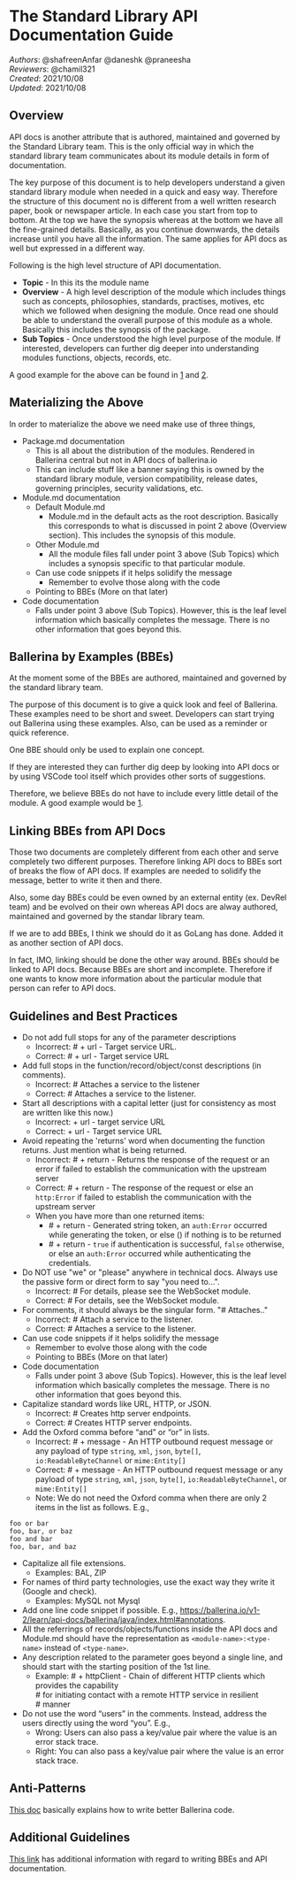# The Standard Library API Documentation Guide

_Authors_: @shafreenAnfar @daneshk @praneesha  
_Reviewers_: @chamil321  
_Created_: 2021/10/08  
_Updated_: 2021/10/08

## Overview

API docs is another attribute that is authored, maintained and governed by the Standard Library team. This is the only official way in which the standard library team communicates about its module details in form of documentation. 

The key purpose of this document is to help developers understand a given standard library module when needed in a quick and easy way. Therefore the structure of this document no is different from a well written research paper, book or newspaper article. In each case you start from top to bottom. At the top we have the synopsis whereas at the bottom we have all the fine-grained details. Basically, as you continue downwards, the details increase until you have all the information. The same applies for API docs as well but expressed in a different way.

Following is the high level structure of API documentation.

- **Topic** - In this its the module name
- **Overview** - A high level description of the module which includes things such as concepts, philosophies, standards, practises, motives, etc which we followed when designing the module. Once read one should be able to understand the overall purpose of this module as a whole. Basically this includes the synopsis of the package. 
- **Sub Topics** - Once understood the high level purpose of the module. If interested,  developers can further dig deeper into understanding modules functions, objects, records, etc.

A good example for the above can be found in [1](https://pkg.go.dev/regexp#example_) and [2](https://docs.oracle.com/javase/7/docs/api/).

## Materializing the Above

In order to materialize the above we need make use of three things,

-  Package.md documentation 
   -  This is all about the distribution of the modules. Rendered in Ballerina central but not in API docs of ballerina.io 
   -  This can include stuff like a banner saying this is owned by the standard library module, version compatibility, release dates, governing principles, security validations, etc.
- Module.md documentation 
   -  Default Module.md 
       - Module.md in the default acts as the root description. Basically this corresponds to what is discussed in point 2 above (Overview section). This includes the synopsis of this module. 
   -  Other Module.md 
      -  All the module files fall under point 3 above (Sub Topics) which includes a synopsis specific to that particular module.
   - Can use code snippets if it helps solidify the message
       - Remember to evolve those along with the code
   -  Pointing to BBEs  (More on that later)
- Code documentation 
   -  Falls under point 3 above (Sub Topics). However, this is the leaf level information which basically completes the message. There is no other information that goes beyond this.



## Ballerina by Examples (BBEs)

At the moment some of the BBEs are authored, maintained and governed by the standard library team.

The purpose of this document is to give a quick look and feel of Ballerina. These examples need to be short and sweet. Developers can start trying out Ballerina using these examples. Also, can be used as a reminder or quick reference.

One BBE should only be used to explain one concept.

If they are interested they can further dig deep by looking into API docs or by using VSCode tool itself which provides other sorts of suggestions.

Therefore, we believe BBEs do not have to include every little detail of the module. A good example would be [1](https://ballerina.io/learn/by-example/udp-client.html). 

## Linking BBEs from API Docs

Those two documents are completely different from each other and serve completely two different purposes. Therefore linking API docs to BBEs sort of breaks the flow of API docs. 
If examples are needed to solidify the message, better to write it then and there.

Also, some day BBEs could be even owned by an external entity (ex. DevRel team) and be evolved on their own whereas API docs are alway authored, maintained and governed by the standar library team.

If we are to add BBEs, I think we should do it as GoLang has done. Added it as another section of API docs.

In fact, IMO, linking should be done the other way around. BBEs should be linked to API docs. Because BBEs are short and incomplete. Therefore if one wants to know more information about the particular module that person can refer to API docs.  

## Guidelines and Best Practices
- Do not add full stops for any of the parameter descriptions
  - Incorrect: # + url - Target service URL.
  - Correct:   # + url - Target service URL
- Add full stops in the function/record/object/const descriptions (in comments).
  -  Incorrect: # Attaches a service to the listener
  -  Correct:   # Attaches a service to the listener.
- Start all descriptions  with a capital letter (just for consistency as most are written like this now.)
  -  Incorrect: + url - target service URL
  -  Correct:   + url - Target service URL
-  Avoid repeating the 'returns' word when documenting the function returns. Just mention what is being returned.
    -  Incorrect:   \# + return - Returns the response of the request or an error if failed to establish the communication with the upstream server 
    -  Correct:   # + return - The response of the request or else an `http:Error` if failed to establish the communication with the upstream server
   -  When you have more than one returned items:
      -  \# + return - Generated string token,  an `auth:Error` occurred while generating the token, or else () if nothing is to be returned
      -  \# + return - `true` if authentication is successful, `false` otherwise, or else an `auth:Error` occurred while authenticating the credentials.
-  Do NOT use "we" or "please" anywhere in technical docs. Always use the passive form or direct form to say "you need to...".
   -  Incorrect: # For details, please see the WebSocket module.
   -  Correct:   # For details, see the WebSocket module.
-  For comments, it should always be the singular form. "# Attaches.."
   -  Incorrect: # Attach a service to the listener.
   -  Correct:   # Attaches a service to the listener.
-  Can use code snippets if it helps solidify the message
    - Remember to evolve those along with the code
    - Pointing to BBEs  (More on that later)
- Code documentation 
   -  Falls under point 3 above (Sub Topics). However, this is the leaf level information which basically completes the message. There is no other information that goes beyond this.
-  Capitalize standard words like URL, HTTP, or JSON.
   -  Incorrect: # Creates http server endpoints.
   -  Correct:   # Creates HTTP server endpoints.
-  Add the Oxford comma before “and” or “or” in lists.
   -  Incorrect: # + message - An HTTP outbound request message or any payload of type `string`, `xml`, `json`, `byte[]`, `io:ReadableByteChannel` or `mime:Entity[]`
   -  Correct: # + message - An HTTP outbound request message or any payload of type `string`, `xml`, `json`, `byte[]`, `io:ReadableByteChannel`, or `mime:Entity[]`
   -  Note: We do not need the Oxford comma when there are only 2 items in the list as follows. E.g.,

```
foo or bar
foo, bar, or baz
foo and bar
foo, bar, and baz
```
-  Capitalize all file extensions.
   -  Examples: BAL, ZIP
-  For names of third party technologies, use the exact way they write it (Google and check). 
   -  Examples: MySQL not Mysql 
-  Add one line code snippet if possible. E.g., https://ballerina.io/v1-2/learn/api-docs/ballerina/java/index.html#annotations.
-  All the referrings of records/objects/functions inside the API docs and Module.md should have the representation as `<module-name>:<type-name>` instead of `<type-name>`.
-  Any description related to the parameter goes beyond a single line, and should start with the starting position of the 1st line.
   - Example: # + httpClient - Chain of different HTTP clients which provides the capability   
    \# 		   for initiating contact with a remote HTTP service in resilient  
    \# 		   manner
-  Do not use the word “users” in the comments. Instead, address the users directly using the word “you”. E.g.,
   -  Wrong: Users can also pass a key/value pair where the value is an error stack trace.
   -  Right: You can also pass a key/value pair where the value is an error stack trace.

## Anti-Patterns
[This doc](https://docs.google.com/document/d/1y6QVqaZzZt9jMpYV4jP5WRS_W_KoC4y40Uuoh1ALu8E/edit?usp=sharing) basically explains how to write better Ballerina code.

## Additional Guidelines 

[This link](https://github.com/ballerina-platform/ballerina-distribution/blob/master/doc-guidelines.md#ballerina-by-examples-guidelines) has additional information with regard to writing BBEs and API documentation.

